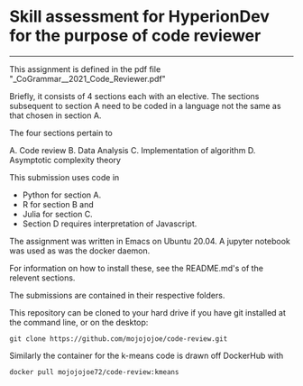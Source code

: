 # Skill assessment for HyperionDev for the purpose of code reviewer #

---

This assignment is defined in the pdf file "_CoGrammar__2021_Code_Reviewer.pdf"

Briefly, it consists of 4 sections each with an elective. The sections subsequent to section A need to be coded in a language not the same as that chosen in section A.

The four sections pertain to 

A. Code review 
B. Data Analysis 
C. Implementation of algorithm 
D. Asymptotic complexity theory

This submission uses code in 

- Python for section A. 
- R for section B and 
- Julia for section C.
- Section D requires interpretation of Javascript.

The assignment was written in Emacs on Ubuntu 20.04. A jupyter notebook was used as was the docker daemon.

For information on how to install these, see the README.md's of the relevent sections.

The submissions are contained in their respective folders.

This repository can be cloned to your hard drive if you have git installed at the command line, or on the desktop:
```
git clone https://github.com/mojojojoe/code-review.git
```
Similarly the container for the k-means code is drawn off DockerHub with
```
docker pull mojojojoe72/code-review:kmeans
```
